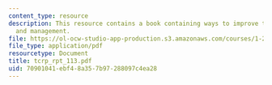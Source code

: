 ```yaml
---
content_type: resource
description: This resource contains a book containing ways to improve transit performance
  and management.
file: https://ol-ocw-studio-app-production.s3.amazonaws.com/courses/1-259j-transit-management-fall-2006/70901041ebf48a357b97288097c4ea28_tcrp_rpt_113.pdf
file_type: application/pdf
resourcetype: Document
title: tcrp_rpt_113.pdf
uid: 70901041-ebf4-8a35-7b97-288097c4ea28
---
```

